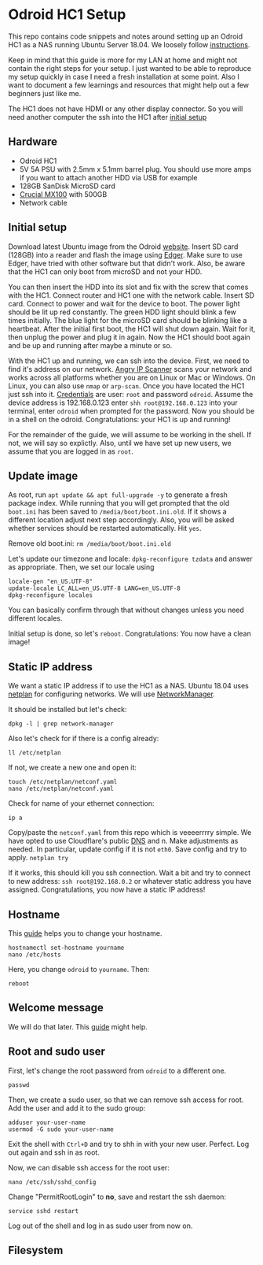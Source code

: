 # Odroid HC1 Setup
This repo contains code snippets and notes around setting up an Odroid HC1 as a NAS running Ubuntu Server 18.04. We loosely follow [instructions](https://wiki.odroid.com/odroid-xu4/software/ubuntu_nas/ubuntu_nas).

Keep in mind that this guide is more for my LAN at home and might not contain the right steps for your setup. I just wanted to be able to reproduce my setup quickly in case I need a fresh installation at some point. Also I want to document a few learnings and resources that might help out a few beginners just like me.

The HC1 does not have HDMI or any other display connector. So you will need another computer the ssh into the HC1 after [initial setup](#initial-setup)

## Hardware
- Odroid HC1
- 5V 5A PSU with 2.5mm x 5.1mm barrel plug. You should use more amps if you want to attach another HDD via USB for example
- 128GB SanDisk MicroSD card
- [Crucial MX100](https://www.crucial.com/usa/en/storage-ssd-mx100) with 500GB
- Network cable

## Initial setup
Download latest Ubuntu image from the Odroid [website](https://wiki.odroid.com/odroid-xu4/os_images/linux/ubuntu_4.14/ubuntu_4.14). Insert SD card (128GB) into a reader and flash the image using [Edger](https://www.balena.io/etcher/). Make sure to use Edger, have tried with other software but that didn't work. Also, be aware that the HC1 can only boot from microSD and not your HDD.

You can then insert the HDD into its slot and fix with the screw that comes with the HC1. Connect router and HC1 one with the network cable. Insert SD card. Connect to power and wait for the device to boot. The power light should be lit up red constantly. The green HDD light should blink a few times initially. The blue light for the microSD card should be blinking like a heartbeat. After the initial first boot, the HC1 will shut down again. Wait for it, then unplug the power and plug it in again. Now the HC1 should boot again and be up and running after maybe a minute or so.

With the HC1 up and running, we can ssh into the device. First, we need to find it's address on our network. [Angry IP Scanner](https://angryip.org/) scans your network and works across all platforms whether you are on Linux or Mac or Windows. On Linux, you can also use `nmap` or `arp-scan`. Once you have located the HC1 just ssh into it. [Credentials](https://wiki.odroid.com/odroid-xu4/os_images/linux/ubuntu_4.14/20181203-minimal) are user: `root` and password `odroid`. Assume the device address is 192.168.0.123 enter ```shh root@192.168.0.123``` into your terminal, enter `odroid` when prompted for the password. Now you should be in a shell on the odroid. Congratulations: your HC1 is up and running!

For the remainder of the guide, we will assume to be working in the shell. If not, we will say so explictly. Also, until we have set up new users, we assume that you are logged in as `root`.

## Update image
As root, run
```apt update && apt full-upgrade -y```
to generate a fresh package index. While running that you will get prompted that the old `boot.ini` has been saved to `/media/boot/boot.ini.old`. If it shows a different location adjust next step accordingly. Also, you will be asked whether services should be restarted automatically. Hit `yes`.

Remove old boot.ini:
```rm /media/boot/boot.ini.old```

Let's update our timezone and locale:
```dpkg-reconfigure tzdata```
and answer as appropriate. Then, we set our locale using
```
locale-gen "en_US.UTF-8"
update-locale LC_ALL=en_US.UTF-8 LANG=en_US.UTF-8
dpkg-reconfigure locales
```
You can basically confirm through that without changes unless you need different locales.

Initial setup is done, so let's ```reboot```. Congratulations: You now have a clean image!

## Static IP address
We want a static IP address if to use the HC1 as a NAS. Ubuntu 18.04 uses [netplan](https://netplan.io/) for configuring networks. We will use [NetworkManager](https://help.ubuntu.com/community/NetworkManager).

It should be installed but let's check:
```
dpkg -l | grep network-manager
```

Also let's check for if there is a config already:
```
ll /etc/netplan
```

If not, we create a new one and open it:
```
touch /etc/netplan/netconf.yaml
nano /etc/netplan/netconf.yaml
```

Check for name of your ethernet connection:
```
ip a
```

Copy/paste the `netconf.yaml` from this repo which is veeeerrrry simple. We have opted to use Cloudflare's public [DNS](https://www.cloudflare.com/learning/dns/what-is-dns/) and n. Make adjustments as needed. In particular, update config if it is not `eth0`. Save config and try to apply.
```netplan try```

If it works, this should kill you ssh connection. Wait a bit and try to connect to new address:
```ssh root@192.168.0.2```
or whatever static address you have assigned. Congratulations, you now have a static IP address!

## Hostname
This [guide](https://www.cyberciti.biz/faq/ubuntu-18-04-lts-change-hostname-permanently/) helps you to change your hostname.

```
hostnamectl set-hostname yourname
nano /etc/hosts
```
Here, you change `odroid` to `yourname`. Then:
```
reboot
```

## Welcome message
We will do that later. This [guide](https://linuxconfig.org/how-to-change-welcome-message-motd-on-ubuntu-18-04-server) might help.

## Root and sudo user
First, let's change the root password from `odroid` to a different one.

```
passwd
```

Then, we create a sudo user, so that we can remove ssh access for root. Add the user and add it to the sudo group:
```
adduser your-user-name
usermod -G sudo your-user-name
```
Exit the shell with `Ctrl+D` and try to shh in with your new user. Perfect. Log out again and ssh in as root.

Now, we can disable ssh access for the root user:
```
nano /etc/ssh/sshd_config
```

Change "PermitRootLogin" to **no**, save and restart the ssh daemon:
```
service sshd restart
```
Log out of the shell and log in as sudo user from now on.

## Filesystem
